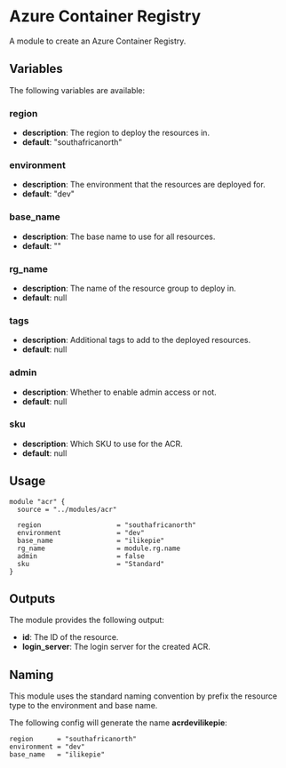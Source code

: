 Azure Container Registry
===========================

A module to create an Azure Container Registry.

## Variables

The following variables are available:

### region

- __description__: The region to deploy the resources in.
- __default__: "southafricanorth"

### environment

- __description__: The environment that the resources are deployed for.
- __default__: "dev"

### base_name

- __description__: The base name to use for all resources.
- __default__: ""

### rg_name

- __description__: The name of the resource group to deploy in.
- __default__: null

### tags

- __description__: Additional tags to add to the deployed resources.
- __default__: null

### admin

- __description__: Whether to enable admin access or not.
- __default__: null

### sku

- __description__: Which SKU to use for the ACR.
- __default__: null

## Usage

```
module "acr" {
  source = "../modules/acr"

  region                   = "southafricanorth"
  environment              = "dev"
  base_name                = "ilikepie"
  rg_name                  = module.rg.name
  admin                    = false
  sku                      = "Standard"
}
```

## Outputs

The module provides the following output:

- __id__: The ID of the resource.
- __login_server__: The login server for the created ACR.

## Naming

This module uses the standard naming convention by prefix the resource type
to the environment and base name.

The following config will generate the name __acrdevilikepie__:

```
region      = "southafricanorth"
environment = "dev"
base_name   = "ilikepie"
```
